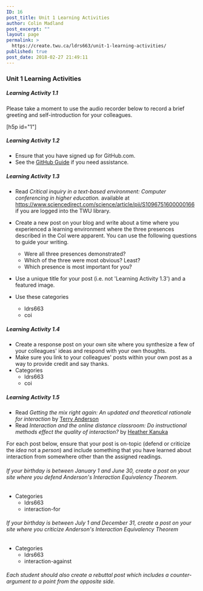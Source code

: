 ```yaml
---
ID: 16
post_title: Unit 1 Learning Activities
author: Colin Madland
post_excerpt: ""
layout: page
permalink: >
  https://create.twu.ca/ldrs663/unit-1-learning-activities/
published: true
post_date: 2018-02-27 21:49:11
---
```

### Unit 1 Learning Activities

##### Learning Activity 1.1
Please take a moment to use the audio recorder below to record a brief greeting and self-introduction for your colleagues.

 [h5p id="1"]

##### Learning Activity 1.2
- Ensure that you have signed up for GitHub.com.
- See the [GitHub Guide](https://create.twu.ca/ldrs663/github-guide/) if you need assistance.

##### Learning Activity 1.3

- Read *Critical inquiry in a text-based environment: Computer conferencing in higher education.* available at https://www.sciencedirect.com/science/article/pii/S1096751600000166 if you are logged into the TWU library.

- Create a new post on your blog and write about a time where you experienced a learning environment where the three presences described in the CoI were apparent. You can use the following questions to guide your writing.
  - Were all three presences demonstrated?
  - Which of the three were most obvious? Least?
  - Which presence is most important for you?
- Use a unique title for your post (i.e. not 'Learning Activity 1.3') and a featured image.
- Use these categories
  - ldrs663
  - coi

##### Learning Activity 1.4

- Create a response post on your own site where you synthesize a few of your colleagues' ideas and respond with your own thoughts.
- Make sure you link to your colleagues' posts within your own post as a way to provide credit and say thanks.
- Categories
  - ldrs663
  - coi

##### Learning Activity 1.5

- Read *Getting the mix right again: An updated and theoretical rationale for interaction* by [Terry Anderson](http://www.irrodl.org/index.php/irrodl/article/view/149/230)
- Read *Interaction and the online distance classroom: Do instructional methods effect the quality of interaction?* by [Heather Kanuka](https://link.springer.com/article/10.1007/s12528-011-9049-4)

For each post below, ensure that your post is on-topic (defend or criticize the *idea* not a *person*) and include something that you have learned about interaction from somewhere other than the assigned readings.

###### If your birthday is between January 1 and June 30, create a post on your site where you defend Anderson's Interaction Equivalency Theorem.
- Categories
  - ldrs663
  - interaction-for

###### If your birthday is between July 1 and December 31, create a post on your site where you criticize Anderson's Interaction Equivalency Theorem
- Categories
  - ldrs663
  - interaction-against

###### Each student should also create a rebuttal post which includes a counter-argument to a point from the opposite side.
